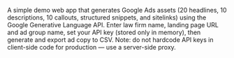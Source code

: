 A simple demo web app that generates Google Ads assets (20 headlines, 10 descriptions, 10 callouts, structured snippets, and sitelinks) using the Google Generative Language API. Enter law firm name, landing page URL and ad group name, set your API key (stored only in memory), then generate and export ad copy to CSV. Note: do not hardcode API keys in client-side code for production — use a server-side proxy.
